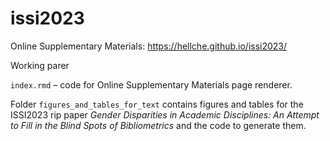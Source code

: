# issi2023

Online Supplementary Materials: https://hellche.github.io/issi2023/

Working parer <a href="/texts/ISSI2023_posters_Chechik.pdf"></a>


`index.rmd` – code for Online Supplementary Materials page renderer. 

Folder `figures_and_tables_for_text` contains figures and tables for the ISSI2023 rip paper *Gender Disparities in Academic Disciplines: An Attempt to Fill in the Blind Spots of Bibliometrics* and the code to generate them.
